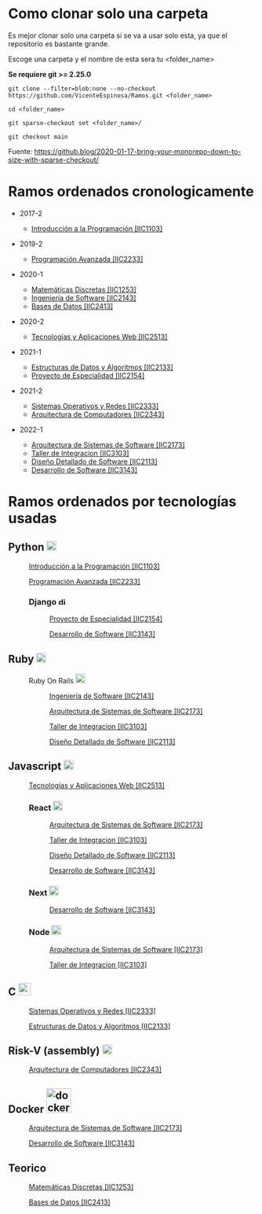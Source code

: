 # Como clonar solo una carpeta

Es mejor clonar solo una carpeta si se va a usar solo esta, ya que el repositorio es bastante grande.

Escoge una carpeta y el nombre de esta sera tu \<folder_name>

**Se requiere git >= 2.25.0**

```console
git clone --filter=blob:none --no-checkout https://github.com/VicenteEspinosa/Ramos.git <folder_name>
```

```console
cd <folder_name>
```

```console
git sparse-checkout set <folder_name>/ 
```

```console
git checkout main
```

Fuente: https://github.blog/2020-01-17-bring-your-monorepo-down-to-size-with-sparse-checkout/ 


# Ramos ordenados cronologicamente

- 2017-2
  * [Introducción a la Programación \[IIC1103\]]

- 2019-2
  * [Programación Avanzada \[IIC2233\]]

- 2020-1
  * [Matemáticas Discretas \[IIC1253\]]
  * [Ingeniería de Software \[IIC2143\]]
  * [Bases de Datos \[IIC2413\]]

- 2020-2
  * [Tecnologías y Aplicaciones Web \[IIC2513\]]

- 2021-1
  * [Estructuras de Datos y Algoritmos \[IIC2133\]]
  * [Proyecto de Especialidad \[IIC2154\]]

- 2021-2
  * [Sistemas Operativos y Redes \[IIC2333\]]
  * [Arquitectura de Computadores \[IIC2343\]]
  
- 2022-1
  * [Arquitectura de Sistemas de Software \[IIC2173\]]
  * [Taller de Integracion \[IIC3103\]]
  * [Diseño Detallado de Software \[IIC2113\]]
  * [Desarrollo de Software \[IIC3143\]]


# Ramos ordenados por tecnologías usadas

## **Python**  <img src="https://upload.wikimedia.org/wikipedia/commons/thumb/c/c3/Python-logo-notext.svg/1200px-Python-logo-notext.svg.png" alt="python" width="20"/>
<div class="padding">

  [Introducción a la Programación \[IIC1103\]]

  [Programación Avanzada \[IIC2233\]]

  <h3>Django <img src="https://seeklogo.com/images/D/django-logo-F46C1DD95E-seeklogo.com.png" alt="django" width="15"/> </h3>

  <div class="padding">

  [Proyecto de Especialidad \[IIC2154\]]

  [Desarrollo de Software \[IIC3143\]]
  
  </div>

</div>

## **Ruby** <img src="https://upload.wikimedia.org/wikipedia/commons/thumb/7/73/Ruby_logo.svg/1200px-Ruby_logo.svg.png" alt="ruby" width="20"/>

  <div class="padding">

  Ruby On Rails <img src="https://upload.wikimedia.org/wikipedia/commons/thumb/6/62/Ruby_On_Rails_Logo.svg/1200px-Ruby_On_Rails_Logo.svg.png" alt="ruby" width="20"/>

  <div class="padding">

  [Ingeniería de Software \[IIC2143\]]

  [Arquitectura de Sistemas de Software \[IIC2173\]]

  [Taller de Integracion \[IIC3103\]]

  [Diseño Detallado de Software \[IIC2113\]]

  </div>

  </div>

## **Javascript** <img src="https://upload.wikimedia.org/wikipedia/commons/thumb/9/99/Unofficial_JavaScript_logo_2.svg/1200px-Unofficial_JavaScript_logo_2.svg.png" alt="javascript" width="20"/>


<div class="padding">

[Tecnologías y Aplicaciones Web \[IIC2513\]]

<h3>React <img src="https://upload.wikimedia.org/wikipedia/commons/thumb/4/47/React.svg/800px-React.svg.png" alt="react" width="20"/> </h3>

<div class="padding">

[Arquitectura de Sistemas de Software \[IIC2173\]]

[Taller de Integracion \[IIC3103\]]

[Diseño Detallado de Software \[IIC2113\]]

[Desarrollo de Software \[IIC3143\]]
</div>

<h3>Next <img src="https://seeklogo.com/images/N/next-js-logo-8FCFF51DD2-seeklogo.com.png" alt="next" width="20"/></h3>

<div class="padding">

[Desarrollo de Software \[IIC3143\]]
</div>

<h3>Node <img src="https://assets.zabbix.com/img/brands/nodejs.svg" alt="node" width="20"/></h3>


<div class="padding">

[Arquitectura de Sistemas de Software \[IIC2173\]]

[Taller de Integracion \[IIC3103\]]
</div>
</div>

## **C** <img src="https://upload.wikimedia.org/wikipedia/commons/thumb/archive/3/35/20190417225046%21The_C_Programming_Language_logo.svg/120px-The_C_Programming_Language_logo.svg.png" alt="c" width="25"/>

<div class="padding">

[Sistemas Operativos y Redes \[IIC2333\]]

[Estructuras de Datos y Algoritmos \[IIC2133\]]

</div>


## **Risk-V (assembly)** <img src="https://www.eetasia.com/wp-content/uploads/sites/2/2021/02/RISC-V-logo.jpg" alt="risk" width="20"/>

<div class="padding">

[Arquitectura de Computadores \[IIC2343\]]
</div>

## **Docker** <img src="https://d1.awsstatic.com/acs/characters/Logos/Docker-Logo_Horizontel_279x131.b8a5c41e56b77706656d61080f6a0217a3ba356d.png" alt="docker" width="50"/>

<div class="padding">

[Arquitectura de Sistemas de Software \[IIC2173\]]

[Desarrollo de Software \[IIC3143\]]
</div>

## **Teorico**

<div class="padding">

[Matemáticas Discretas \[IIC1253\]]

[Bases de Datos \[IIC2413\]]

</div>
<!-- Links -->

[Arquitectura de Computadores \[IIC2343\]]: ./ArquitecturaDeComputadores

[Arquitectura de Sistemas de Software \[IIC2173\]]: ./ArquitecturaDeSistemasDeSoftware

[Bases de Datos \[IIC2413\]]: ./BasesDeDatos

[Desarrollo de Software \[IIC3143\]]: ./DesarrolloDeSoftware

[Diseño Detallado de Software \[IIC2113\]]: ./DisenoDetalladoDeSoftware

[Estructuras de Datos y Algoritmos \[IIC2133\]]: ./EstructurasDeDatosYAlgoritmos

[Ingeniería de Software \[IIC2143\]]: ./IngenieriaDeSotfware

[Introducción a la Programación \[IIC1103\]]: ./IntroduccionALaProgramacion

[Matemáticas Discretas \[IIC1253\]]: ./MatematicasDiscretas

[Programación Avanzada \[IIC2233\]]: ./ProgramacionAvanzada

[Proyecto de Especialidad \[IIC2154\]]: ./ProyectoDeEspecialidad

[Sistemas Operativos y Redes \[IIC2333\]]: ./SistemasOperativosYRedes

[Taller de Integracion \[IIC3103\]]: ./TallerDeIntegracion

[Tecnologías y Aplicaciones Web \[IIC2513\]]: ./TecnologiasYAplicacionesWeb

<style>
.padding {
  padding-left: 3em;
}
</style>